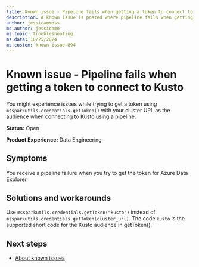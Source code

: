 ```yaml
---
title: Known issue - Pipeline fails when getting a token to connect to Kusto
description: A known issue is posted where pipeline fails when getting a token to connect to Kusto.
author: jessicammoss
ms.author: jessicamo
ms.topic: troubleshooting  
ms.date: 10/25/2024
ms.custom: known-issue-894
---
```


# Known issue - Pipeline fails when getting a token to connect to Kusto

You might experience issues while trying to get a token using `mssparkutils.credentials.getToken()` with your cluster URL as the audience when connecting to Kusto using a pipeline.

**Status:** Open

**Product Experience:** Data Engineering

## Symptoms

You receive a pipeline failure when you try to get the token for Azure Data Explorer.

## Solutions and workarounds

Use `mssparkutils.credentials.getToken("kusto")` instead of `mssparkutils.credentials.getToken(cluster_url)`. The code `kusto` is the supported short code for the Kusto audience in getToken().

## Next steps

- [About known issues](https://support.fabric.microsoft.com/known-issues)
